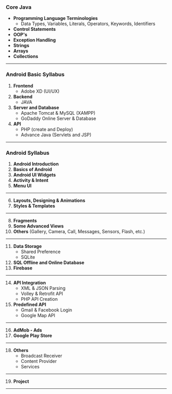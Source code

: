 ### Core Java
- **Programming Language Terminologies**
  - Data Types, Variables, Literals, Operators, Keywords, Identifiers
- **Control Statements**
- **OOP's**
- **Exception Handling**
- **Strings**
- **Arrays**
- **Collections**

---

### Android Basic Syllabus
1. **Frontend**
   - Adobe XD (UI/UX)
2. **Backend**
   - JAVA
3. **Server and Database**
   - Apache Tomcat & MySQL (XAMPP)
   - GoDaddy Online Server & Database
4. **API**
   - PHP (create and Deploy)
   - Advance Java (Servlets and JSP)

---

### Android Syllabus
1. **Android Introduction**
2. **Basics of Android**
3. **Android UI Widgets**
4. **Activity & Intent**
5. **Menu UI**

---

6. **Layouts, Designing & Animations**
7. **Styles & Templates**

---

8. **Fragments**
9. **Some Advanced Views**
10. **Others** (Gallery, Camera, Call, Messages, Sensors, Flash, etc.)

---

11. **Data Storage**
    - Shared Preference
    - SQLite
12. **SQL Offline and Online Database**
13. **Firebase**

---

14. **API Integration**
    - XML & JSON Parsing
    - Volley & Retrofit API
    - PHP API Creation
15. **Predefined API**
    - Gmail & Facebook Login
    - Google Map API

---

16. **AdMob - Ads**
17. **Google Play Store**

---

18. **Others**
    - Broadcast Receiver
    - Content Provider
    - Services

---

19. **Project**

---
